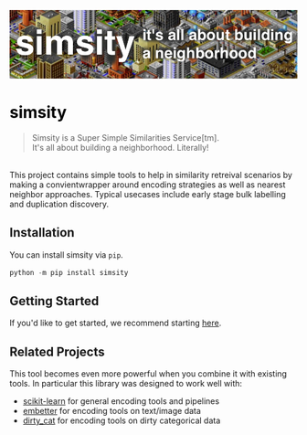 ![](landing.png)

<b><h1 style="color:black;">simsity</h1></b>

> Simsity is a Super Simple Similarities Service[tm]. <br>
> It's all about building a neighborhood. Literally! <br>

<br>
This project contains simple tools to help in similarity retreival scenarios
by making a convientwrapper around encoding strategies as well as nearest neighbor
approaches. Typical usecases include early stage bulk labelling and duplication discovery.

## Installation

You can install simsity via `pip`.

```python
python -m pip install simsity
```

## Getting Started

If you'd like to get started, we recommend starting [here](quickstart/).

## Related Projects

This tool becomes even more powerful when you combine it with existing tools.
In particular this library was designed to work well with:

- [scikit-learn](https://scikit-learn.org/) for general encoding tools and pipelines
- [embetter](https://github.com/koaning/embetter/) for encoding tools on text/image data
- [dirty_cat](https://dirty-cat.github.io/stable/) for encoding tools on dirty categorical data
